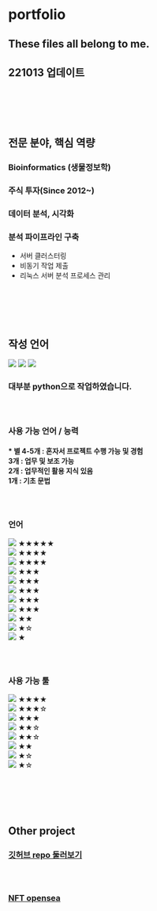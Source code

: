 # portfolio
## These files all belong to me.
## 221013 업데이트

### <br/><br/><br/>

## 전문 분야, 핵심 역량
### Bioinformatics (생물정보학)
### 주식 투자(Since 2012~)
### 데이터 분석, 시각화
### 분석 파이프라인 구축
- 서버 클러스터링
- 비동기 작업 제출
- 리눅스 서버 분석 프로세스 관리

### <br/><br/><br/>

## 작성 언어
<img src="https://img.shields.io/badge/Python-3766AB?style=flat-square&logo=Python&logoColor=white"/></a>
<img src="https://img.shields.io/badge/C sharp-239120?style=flat-square&logo=C sharp&logoColor=white"/></a>
<img src="https://img.shields.io/badge/Shell-FFD500?style=flat-square&logo=Shell&logoColor=white"/></a>
### 대부분 python으로 작업하였습니다.
### <br/>
### 사용 가능 언어 / 능력
#### * 별 4-5개 : 혼자서 프로젝트 수행 가능 및 경험 <br/> 3개 : 업무 및 보조 가능 <br/> 2개 : 업무적인 활용 지식 있음 <br/> 1개 : 기초 문법
### <br/>
### 언어
<img src="https://img.shields.io/badge/Python-3766AB?style=flat-square&logo=Python&logoColor=white"/></a> ★★★★★   
<img src="https://img.shields.io/badge/C sharp-239120?style=flat-square&logo=C sharp&logoColor=white"/></a> ★★★★   
<img src="https://img.shields.io/badge/Shell-FFD500?style=flat-square&logo=Shell&logoColor=white"/></a> ★★★★   
<img src="https://img.shields.io/badge/MySQL-4479A1?style=flat-square&logo=MySQL&logoColor=white"/></a> ★★★   
<img src="https://img.shields.io/badge/SQLite-003B57?style=flat-square&logo=SQLite&logoColor=white"/></a> ★★★    
<img src="https://img.shields.io/badge/JavaScript-F7DF1E?style=flat-square&logo=JavaScript&logoColor=white"/></a> ★★★   
<img src="https://img.shields.io/badge/HTML5-E34F26?style=flat-square&logo=HTML5&logoColor=white"/></a> ★★★   
<img src="https://img.shields.io/badge/C-A8B9CC?style=flat-square&logo=C&logoColor=white"/></a> ★★★   
<img src="https://img.shields.io/badge/Perl-39457E?style=flat-square&logo=Perl&logoColor=white"/></a> ★★   
<img src="https://img.shields.io/badge/C++-00599C?style=flat-square&logo=C++&logoColor=white"/></a> ★☆   
<img src="https://img.shields.io/badge/R-276DC3?style=flat-square&logo=R&logoColor=white"/></a> ★   
### <br/>
### 사용 가능 툴
<img src="https://img.shields.io/badge/Unity-000000?style=flat-square&logo=Unity&logoColor=white"/></a> ★★★★   
<img src="https://img.shields.io/badge/GitHub-181717?style=flat-square&logo=GitHub&logoColor=white"/></a> ★★★☆   
<img src="https://img.shields.io/badge/Django-092E20?style=flat-square&logo=Django&logoColor=white"/></a> ★★★   
<img src="https://img.shields.io/badge/AWS-232F3E?style=flat-square&logo=Amazon AWS&logoColor=white"/></a> ★★☆   
<img src="https://img.shields.io/badge/Amazon S3-569A31?style=flat-square&logo=Amazon S3&logoColor=white"/></a> ★★☆   
<img src="https://img.shields.io/badge/Tensorflow-FF6F00?style=flat-square&logo=Tensorflow&logoColor=white"/></a> ★★   
<img src="https://img.shields.io/badge/RabbitMQ-FF6600?style=flat-square&logo=RabbitMQ&logoColor=white"/></a> ★☆   
<img src="https://img.shields.io/badge/Celery-37814A?style=flat-square&logo=Celery&logoColor=white"/></a> ★☆   

### <br/><br/><br/>

## Other project
### [깃허브 repo 둘러보기](https://github.com/Shin-jongwhan?tab=repositories)
### <br/>
### [NFT opensea](https://opensea.io/artisen)

### <br/><br/><br/>

